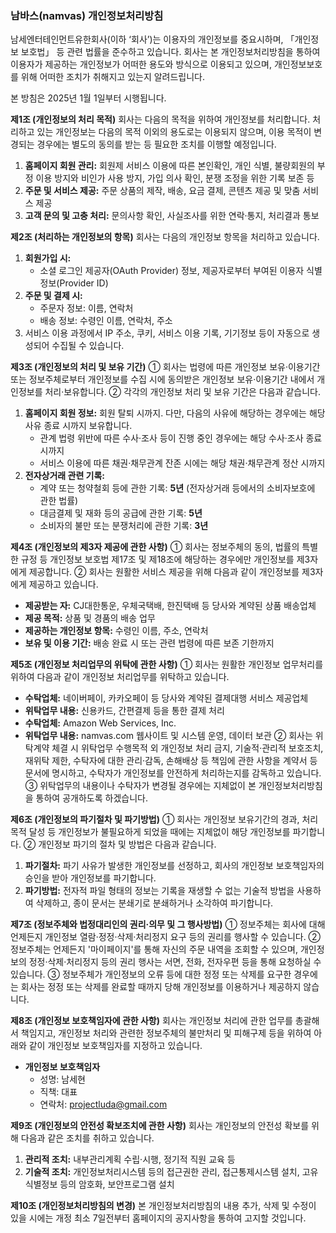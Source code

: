 ### **남바스(namvas) 개인정보처리방침**

남세엔터테인먼트유한회사(이하 ‘회사’)는 이용자의 개인정보를 중요시하며, 「개인정보 보호법」 등 관련 법률을 준수하고 있습니다. 회사는 본 개인정보처리방침을 통하여 이용자가 제공하는 개인정보가 어떠한 용도와 방식으로 이용되고 있으며, 개인정보보호를 위해 어떠한 조치가 취해지고 있는지 알려드립니다.

본 방침은 2025년 1월 1일부터 시행됩니다.

**제1조 (개인정보의 처리 목적)**
회사는 다음의 목적을 위하여 개인정보를 처리합니다. 처리하고 있는 개인정보는 다음의 목적 이외의 용도로는 이용되지 않으며, 이용 목적이 변경되는 경우에는 별도의 동의를 받는 등 필요한 조치를 이행할 예정입니다.

1.  **홈페이지 회원 관리:** 회원제 서비스 이용에 따른 본인확인, 개인 식별, 불량회원의 부정 이용 방지와 비인가 사용 방지, 가입 의사 확인, 분쟁 조정을 위한 기록 보존 등
2.  **주문 및 서비스 제공:** 주문 상품의 제작, 배송, 요금 결제, 콘텐츠 제공 및 맞춤 서비스 제공
3.  **고객 문의 및 고충 처리:** 문의사항 확인, 사실조사를 위한 연락·통지, 처리결과 통보

**제2조 (처리하는 개인정보의 항목)**
회사는 다음의 개인정보 항목을 처리하고 있습니다.

1.  **회원가입 시:**
    - 소셜 로그인 제공자(OAuth Provider) 정보, 제공자로부터 부여된 이용자 식별 정보(Provider ID)
2.  **주문 및 결제 시:**
    - 주문자 정보: 이름, 연락처
    - 배송 정보: 수령인 이름, 연락처, 주소
3.  서비스 이용 과정에서 IP 주소, 쿠키, 서비스 이용 기록, 기기정보 등이 자동으로 생성되어 수집될 수 있습니다.

**제3조 (개인정보의 처리 및 보유 기간)**
① 회사는 법령에 따른 개인정보 보유·이용기간 또는 정보주체로부터 개인정보를 수집 시에 동의받은 개인정보 보유·이용기간 내에서 개인정보를 처리·보유합니다.
② 각각의 개인정보 처리 및 보유 기간은 다음과 같습니다.

1.  **홈페이지 회원 정보:** 회원 탈퇴 시까지. 다만, 다음의 사유에 해당하는 경우에는 해당 사유 종료 시까지 보유합니다.
    - 관계 법령 위반에 따른 수사·조사 등이 진행 중인 경우에는 해당 수사·조사 종료 시까지
    - 서비스 이용에 따른 채권·채무관계 잔존 시에는 해당 채권·채무관계 정산 시까지
2.  **전자상거래 관련 기록:**
    - 계약 또는 청약철회 등에 관한 기록: **5년** (전자상거래 등에서의 소비자보호에 관한 법률)
    - 대금결제 및 재화 등의 공급에 관한 기록: **5년**
    - 소비자의 불만 또는 분쟁처리에 관한 기록: **3년**

**제4조 (개인정보의 제3자 제공에 관한 사항)**
① 회사는 정보주체의 동의, 법률의 특별한 규정 등 개인정보 보호법 제17조 및 제18조에 해당하는 경우에만 개인정보를 제3자에게 제공합니다.
② 회사는 원활한 서비스 제공을 위해 다음과 같이 개인정보를 제3자에게 제공하고 있습니다.

- **제공받는 자:** CJ대한통운, 우체국택배, 한진택배 등 당사와 계약된 상품 배송업체
- **제공 목적:** 상품 및 경품의 배송 업무
- **제공하는 개인정보 항목:** 수령인 이름, 주소, 연락처
- **보유 및 이용 기간:** 배송 완료 시 또는 관련 법령에 따른 보존 기한까지

**제5조 (개인정보 처리업무의 위탁에 관한 사항)**
① 회사는 원활한 개인정보 업무처리를 위하여 다음과 같이 개인정보 처리업무를 위탁하고 있습니다.

- **수탁업체:** 네이버페이, 카카오페이 등 당사와 계약된 결제대행 서비스 제공업체
- **위탁업무 내용:** 신용카드, 간편결제 등을 통한 결제 처리
- **수탁업체:** Amazon Web Services, Inc.
- **위탁업무 내용:** namvas.com 웹사이트 및 시스템 운영, 데이터 보관
  ② 회사는 위탁계약 체결 시 위탁업무 수행목적 외 개인정보 처리 금지, 기술적·관리적 보호조치, 재위탁 제한, 수탁자에 대한 관리·감독, 손해배상 등 책임에 관한 사항을 계약서 등 문서에 명시하고, 수탁자가 개인정보를 안전하게 처리하는지를 감독하고 있습니다.
  ③ 위탁업무의 내용이나 수탁자가 변경될 경우에는 지체없이 본 개인정보처리방침을 통하여 공개하도록 하겠습니다.

**제6조 (개인정보의 파기절차 및 파기방법)**
① 회사는 개인정보 보유기간의 경과, 처리목적 달성 등 개인정보가 불필요하게 되었을 때에는 지체없이 해당 개인정보를 파기합니다.
② 개인정보 파기의 절차 및 방법은 다음과 같습니다.

1.  **파기절차:** 파기 사유가 발생한 개인정보를 선정하고, 회사의 개인정보 보호책임자의 승인을 받아 개인정보를 파기합니다.
2.  **파기방법:** 전자적 파일 형태의 정보는 기록을 재생할 수 없는 기술적 방법을 사용하여 삭제하고, 종이 문서는 분쇄기로 분쇄하거나 소각하여 파기합니다.

**제7조 (정보주체와 법정대리인의 권리·의무 및 그 행사방법)**
① 정보주체는 회사에 대해 언제든지 개인정보 열람·정정·삭제·처리정지 요구 등의 권리를 행사할 수 있습니다.
② 정보주체는 언제든지 '마이페이지'를 통해 자신의 주문 내역을 조회할 수 있으며, 개인정보의 정정·삭제·처리정지 등의 권리 행사는 서면, 전화, 전자우편 등을 통해 요청하실 수 있습니다.
③ 정보주체가 개인정보의 오류 등에 대한 정정 또는 삭제를 요구한 경우에는 회사는 정정 또는 삭제를 완료할 때까지 당해 개인정보를 이용하거나 제공하지 않습니다.

**제8조 (개인정보 보호책임자에 관한 사항)**
회사는 개인정보 처리에 관한 업무를 총괄해서 책임지고, 개인정보 처리와 관련한 정보주체의 불만처리 및 피해구제 등을 위하여 아래와 같이 개인정보 보호책임자를 지정하고 있습니다.

- **개인정보 보호책임자**
  - 성명: 남세현
  - 직책: 대표
  - 연락처: projectluda@gmail.com

**제9조 (개인정보의 안전성 확보조치에 관한 사항)**
회사는 개인정보의 안전성 확보를 위해 다음과 같은 조치를 취하고 있습니다.

1.  **관리적 조치:** 내부관리계획 수립·시행, 정기적 직원 교육 등
2.  **기술적 조치:** 개인정보처리시스템 등의 접근권한 관리, 접근통제시스템 설치, 고유식별정보 등의 암호화, 보안프로그램 설치

**제10조 (개인정보처리방침의 변경)**
본 개인정보처리방침의 내용 추가, 삭제 및 수정이 있을 시에는 개정 최소 7일전부터 홈페이지의 공지사항을 통하여 고지할 것입니다.
